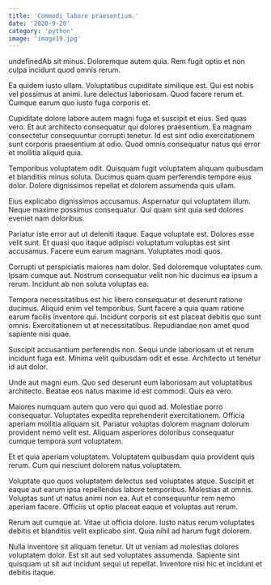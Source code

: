 ```yaml
---
title: 'Commodi labore praesentium.'
date: '2020-9-20'
category: 'python'
image: 'image19.jpg'
---
```


undefinedAb sit minus. Doloremque autem quia. Rem fugit optio et non culpa incidunt quod omnis rerum.
 Ea quidem iusto ullam. Voluptatibus cupiditate similique est. Qui est nobis vel possimus at animi. Iure delectus laboriosam. Quod facere rerum et. Cumque earum quo iusto fuga corporis et.
 Cupiditate dolore labore autem magni fuga et suscipit et eius. Sed quas vero. Et aut architecto consequatur qui dolores praesentium. Ea magnam consectetur consequuntur corrupti tenetur. Id est sint odio exercitationem sunt corporis praesentium at odio. Quod omnis consequatur natus qui error et mollitia aliquid quia.

Temporibus voluptatem odit. Quisquam fugit voluptatem aliquam quibusdam et blanditiis minus soluta. Ducimus quam quam perferendis tempore eius dolor. Dolore dignissimos repellat et dolorem assumenda quis ullam.
 Eius explicabo dignissimos accusamus. Aspernatur qui voluptatem illum. Neque maxime possimus consequatur. Qui quam sint quia sed dolores eveniet nam doloribus.
 Pariatur iste error aut ut deleniti itaque. Eaque voluptate est. Dolores esse velit sunt. Et quasi quo itaque adipisci voluptatum voluptas est sint accusamus. Facere eum earum magnam. Voluptates modi quos.

Corrupti ut perspiciatis maiores nam dolor. Sed doloremque voluptates cum. Ipsam cumque aut. Nostrum consequatur velit non hic ducimus ea ipsum a rerum. Incidunt ab non soluta voluptas ea.
 Tempora necessitatibus est hic libero consequatur et deserunt ratione ducimus. Aliquid enim vel temporibus. Sunt facere a quia quam ratione earum facilis inventore qui. Incidunt corporis sit est placeat debitis quo sunt omnis. Exercitationem ut at necessitatibus. Repudiandae non amet quod sapiente nisi quae.
 Suscipit accusantium perferendis non. Sequi unde laboriosam ut et rerum incidunt fuga est. Minima velit quibusdam odit et esse. Architecto ut tenetur id aut dolor.

Unde aut magni eum. Quo sed deserunt eum laboriosam aut voluptatibus architecto. Beatae eos natus maxime id est commodi. Quis ea vero.
 Maiores numquam autem quo vero qui quod ad. Molestiae porro consequatur. Voluptates expedita reprehenderit exercitationem. Officia aperiam mollitia aliquam sit. Pariatur voluptas dolorem magnam dolorum provident nemo velit est. Aliquam asperiores doloribus consequatur cumque tempora sunt voluptatem.
 Et et quia aperiam voluptatem. Voluptatem quibusdam quia provident quis rerum. Cum qui nesciunt dolorem natus voluptatem.

Voluptate quo quos voluptatem delectus sed voluptates atque. Suscipit et eaque aut earum ipsa repellendus labore temporibus. Molestias at omnis. Voluptas sunt ut natus animi non ea. Aut et consequuntur rem nemo aperiam facere. Officiis ut optio placeat eaque et voluptas aut rerum.
 Rerum aut cumque at. Vitae ut officia dolore. Iusto natus rerum voluptates debitis et blanditiis velit explicabo sint. Quia nihil ad harum fugit dolorem.
 Nulla inventore sit aliquam tenetur. Ut ut veniam ad molestias dolores voluptatem dolor. Est sit aut sed voluptates assumenda. Sapiente sint quisquam ut sit aut incidunt sequi ut repellat. Inventore nisi hic et incidunt et debitis itaque.


